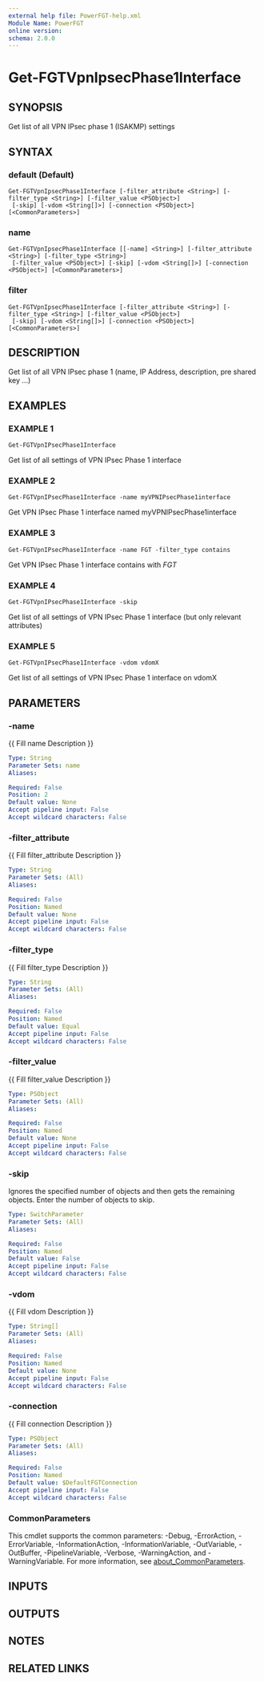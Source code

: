 ```yaml
---
external help file: PowerFGT-help.xml
Module Name: PowerFGT
online version:
schema: 2.0.0
---
```


# Get-FGTVpnIpsecPhase1Interface

## SYNOPSIS
Get list of all VPN IPsec phase 1 (ISAKMP) settings

## SYNTAX

### default (Default)
```
Get-FGTVpnIpsecPhase1Interface [-filter_attribute <String>] [-filter_type <String>] [-filter_value <PSObject>]
 [-skip] [-vdom <String[]>] [-connection <PSObject>] [<CommonParameters>]
```

### name
```
Get-FGTVpnIpsecPhase1Interface [[-name] <String>] [-filter_attribute <String>] [-filter_type <String>]
 [-filter_value <PSObject>] [-skip] [-vdom <String[]>] [-connection <PSObject>] [<CommonParameters>]
```

### filter
```
Get-FGTVpnIpsecPhase1Interface [-filter_attribute <String>] [-filter_type <String>] [-filter_value <PSObject>]
 [-skip] [-vdom <String[]>] [-connection <PSObject>] [<CommonParameters>]
```

## DESCRIPTION
Get list of all VPN IPsec phase 1 (name, IP Address, description, pre shared key ...)

## EXAMPLES

### EXAMPLE 1
```
Get-FGTVpnIPsecPhase1Interface
```

Get list of all settings of VPN IPsec Phase 1 interface

### EXAMPLE 2
```
Get-FGTVpnIPsecPhase1Interface -name myVPNIPsecPhase1interface
```

Get VPN IPsec Phase 1 interface named myVPNIPsecPhase1interface

### EXAMPLE 3
```
Get-FGTVpnIPsecPhase1Interface -name FGT -filter_type contains
```

Get VPN IPsec Phase 1 interface contains with *FGT*

### EXAMPLE 4
```
Get-FGTVpnIPsecPhase1Interface -skip
```

Get list of all settings of VPN IPsec Phase 1 interface (but only relevant attributes)

### EXAMPLE 5
```
Get-FGTVpnIPsecPhase1Interface -vdom vdomX
```

Get list of all settings of VPN IPsec Phase 1 interface on vdomX

## PARAMETERS

### -name
{{ Fill name Description }}

```yaml
Type: String
Parameter Sets: name
Aliases:

Required: False
Position: 2
Default value: None
Accept pipeline input: False
Accept wildcard characters: False
```

### -filter_attribute
{{ Fill filter_attribute Description }}

```yaml
Type: String
Parameter Sets: (All)
Aliases:

Required: False
Position: Named
Default value: None
Accept pipeline input: False
Accept wildcard characters: False
```

### -filter_type
{{ Fill filter_type Description }}

```yaml
Type: String
Parameter Sets: (All)
Aliases:

Required: False
Position: Named
Default value: Equal
Accept pipeline input: False
Accept wildcard characters: False
```

### -filter_value
{{ Fill filter_value Description }}

```yaml
Type: PSObject
Parameter Sets: (All)
Aliases:

Required: False
Position: Named
Default value: None
Accept pipeline input: False
Accept wildcard characters: False
```

### -skip
Ignores the specified number of objects and then gets the remaining objects.
Enter the number of objects to skip.

```yaml
Type: SwitchParameter
Parameter Sets: (All)
Aliases:

Required: False
Position: Named
Default value: False
Accept pipeline input: False
Accept wildcard characters: False
```

### -vdom
{{ Fill vdom Description }}

```yaml
Type: String[]
Parameter Sets: (All)
Aliases:

Required: False
Position: Named
Default value: None
Accept pipeline input: False
Accept wildcard characters: False
```

### -connection
{{ Fill connection Description }}

```yaml
Type: PSObject
Parameter Sets: (All)
Aliases:

Required: False
Position: Named
Default value: $DefaultFGTConnection
Accept pipeline input: False
Accept wildcard characters: False
```

### CommonParameters
This cmdlet supports the common parameters: -Debug, -ErrorAction, -ErrorVariable, -InformationAction, -InformationVariable, -OutVariable, -OutBuffer, -PipelineVariable, -Verbose, -WarningAction, and -WarningVariable. For more information, see [about_CommonParameters](http://go.microsoft.com/fwlink/?LinkID=113216).

## INPUTS

## OUTPUTS

## NOTES

## RELATED LINKS
